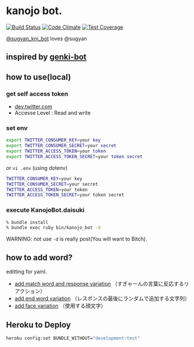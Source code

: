 # kanojo bot.

[![Build Status](https://travis-ci.org/sugamasao/kanojo_bot.png?branch=master)](https://travis-ci.org/sugamasao/kanojo_bot)
[![Code Climate](https://codeclimate.com/github/sugamasao/kanojo_bot.png)](https://codeclimate.com/github/sugamasao/kanojo_bot)
[![Test Coverage](https://codeclimate.com/github/sugamasao/kanojo_bot/badges/coverage.svg)](https://codeclimate.com/github/sugamasao/kanojo_bot)

[@sugyan_knj_bot](https://twitter.com/sugyan_knj_bot) loves @sugyan

inspired by [genki-bot](https://github.com/sugyan/genki-bot)
----

## how to use(local)

### get self access token

- [dev.twitter.com](https://dev.twitter.com)
- Accesse Level : Read and write

### set env

```sh
export TWITTER_CONSUMER_KEY=your key
export TWITTER_CONSUMER_SECRET=your secret
export TWITTER_ACCESS_TOKEN=your token
export TWITTER_ACCESS_TOKEN_SECRET=your token secret
```

or `vi .env` (using dotenv)

```sh
TWITTER_CONSUMER_KEY=your key
TWITTER_CONSUMER_SECRET=your secret
TWITTER_ACCESS_TOKEN=your token
TWITTER_ACCESS_TOKEN_SECRET=your token secret
```

### execute KanojoBot.daisuki

```sh
% bundle install
% bundle exec ruby bin/kanojo_bot -d
```

WARNING: not use `-d` is really post(You will want to Bitch).

## how to add word?

editting for yaml.

- [add match word and response variation](data/samishisou.yaml) （すぎゃーんの言葉に反応するリアクション）
- [add end word variation](data/hagemashitai.yaml) （レスポンスの最後にランダムで追加する文字列）
- [add face variation](data/face.yaml) （使用する顔文字）

## Heroku to Deploy
```sh
heroku config:set BUNDLE_WITHOUT="development:test"
```


